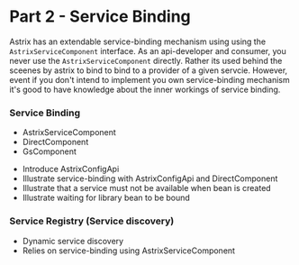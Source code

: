 # Part 2 - Service Binding
Astrix has an extendable service-binding mechanism using using the `AstrixServiceComponent` interface. As an api-developer and consumer, you never use the `AstrixServiceComponent` directly. Rather its used behind the sceenes by astrix to bind to bind to a provider of a given servcie. However, event if you don't intend to implement you own service-binding mechanism it's good to have knowledge about the inner workings of service binding.


### Service Binding
- AstrixServiceComponent
- DirectComponent
- GsComponent

* Introduce AstrixConfigApi
* Illustrate service-binding with AstrixConfigApi and DirectComponent
* Illustrate that a service must not be available when bean is created
* Illustrate waiting for library bean to be bound


### Service Registry (Service discovery)
- Dynamic service discovery
- Relies on service-binding using AstrixServiceComponent